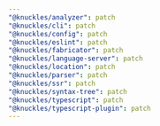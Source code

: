 ```yaml
---
"@knuckles/analyzer": patch
"@knuckles/cli": patch
"@knuckles/config": patch
"@knuckles/eslint": patch
"@knuckles/fabricator": patch
"@knuckles/language-server": patch
"@knuckles/location": patch
"@knuckles/parser": patch
"@knuckles/ssr": patch
"@knuckles/syntax-tree": patch
"@knuckles/typescript": patch
"@knuckles/typescript-plugin": patch
---
```

